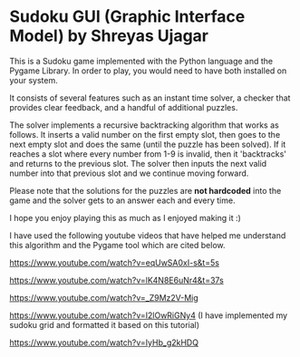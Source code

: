 # Sudoku GUI (Graphic Interface Model) by Shreyas Ujagar

This is a Sudoku game implemented with the Python language and the Pygame Library. In order to play, you would need to have both installed on your system.

It consists of several features such as an instant time solver, a checker that provides clear feedback, and a handful of additional puzzles.

The solver implements a recursive backtracking algorithm that works as follows.
It inserts a valid number on the first empty slot, then goes to the next empty slot and does the same (until the puzzle has been solved).
If it reaches a slot where every number from 1-9 is invalid, then it 'backtracks' and returns to the previous slot.
The solver then inputs the next valid number into that previous slot and we continue moving forward.

Please note that the solutions for the puzzles are **not hardcoded** into the game and the solver gets to an answer each and every time.

I hope you enjoy playing this as much as I enjoyed making it :)



I have used the following youtube videos that have helped me understand this algorithm and the Pygame tool which are cited below.

https://www.youtube.com/watch?v=eqUwSA0xI-s&t=5s

https://www.youtube.com/watch?v=lK4N8E6uNr4&t=37s

https://www.youtube.com/watch?v=_Z9Mz2V-Mig

https://www.youtube.com/watch?v=I2lOwRiGNy4                  (I have implemented my sudoku grid and formatted it based on this tutorial)

https://www.youtube.com/watch?v=IyHb_g2kHDQ


